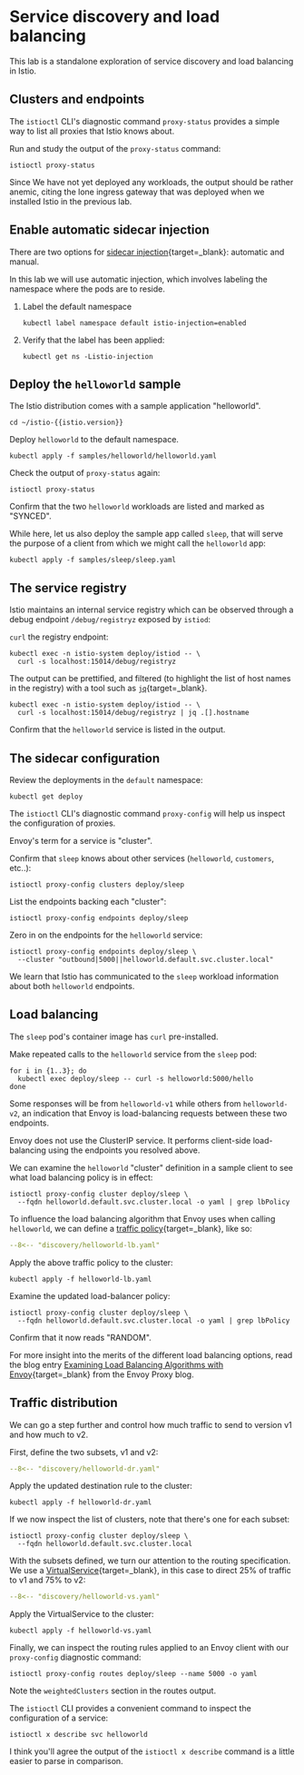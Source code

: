 # Service discovery and load balancing

This lab is a standalone exploration of service discovery and load balancing in Istio.

## Clusters and endpoints

The `istioctl` CLI's diagnostic command `proxy-status` provides a simple way to list all proxies that Istio knows about.

Run and study the output of the `proxy-status` command:

```shell
istioctl proxy-status
```

Since We have not yet deployed any workloads, the output should be rather anemic, citing the lone ingress gateway that was deployed when we installed Istio in the previous lab.

## Enable automatic sidecar injection

There are two options for [sidecar injection](https://istio.io/latest/docs/setup/additional-setup/sidecar-injection/){target=_blank}: automatic and manual.

In this lab we will use automatic injection, which involves labeling the namespace where the pods are to reside.

1.  Label the default namespace

    ```{.shell .language-shell}
    kubectl label namespace default istio-injection=enabled
    ```

1. Verify that the label has been applied:

    ```{.shell .language-shell}
    kubectl get ns -Listio-injection
    ```

## Deploy the `helloworld` sample

The Istio distribution comes with a sample application "helloworld".

```shell
cd ~/istio-{{istio.version}}
```

Deploy `helloworld` to the default namespace.

```shell
kubectl apply -f samples/helloworld/helloworld.yaml
```

Check the output of `proxy-status` again:

```shell
istioctl proxy-status
```

Confirm that the two `helloworld` workloads are listed and marked as "SYNCED".

While here, let us also deploy the sample app called `sleep`, that will serve the purpose of a client from which we might call the `helloworld` app:

```shell
kubectl apply -f samples/sleep/sleep.yaml
```


## The service registry

Istio maintains an internal service registry which can be observed through a debug endpoint `/debug/registryz` exposed by `istiod`:

`curl` the registry endpoint:

```shell
kubectl exec -n istio-system deploy/istiod -- \
  curl -s localhost:15014/debug/registryz
```

The output can be prettified, and filtered (to highlight the list of host names in the registry) with a tool such as [`jq`](https://stedolan.github.io/jq/){target=_blank}.

```shell
kubectl exec -n istio-system deploy/istiod -- \
  curl -s localhost:15014/debug/registryz | jq .[].hostname
```

Confirm that the `helloworld` service is listed in the output.

## The sidecar configuration

Review the deployments in the `default` namespace:

```shell
kubectl get deploy
```

The `istioctl` CLI's diagnostic command `proxy-config` will help us inspect the configuration of proxies.

Envoy's term for a service is "cluster".

Confirm that `sleep` knows about other services (`helloworld`, `customers`, etc..):

```shell
istioctl proxy-config clusters deploy/sleep
```

List the endpoints backing each "cluster":

```shell
istioctl proxy-config endpoints deploy/sleep
```

Zero in on the endpoints for the `helloworld` service:

```shell
istioctl proxy-config endpoints deploy/sleep \
  --cluster "outbound|5000||helloworld.default.svc.cluster.local"
```

We learn that Istio has communicated to the `sleep` workload information about both `helloworld` endpoints.

## Load balancing

The `sleep` pod's container image has `curl` pre-installed.

Make repeated calls to the `helloworld` service from the `sleep` pod:

```shell
for i in {1..3}; do
  kubectl exec deploy/sleep -- curl -s helloworld:5000/hello
done
```

Some responses will be from `helloworld-v1` while others from `helloworld-v2`, an indication that Envoy is load-balancing requests between these two endpoints.

Envoy does not use the ClusterIP service.  It performs client-side load-balancing using the endpoints you resolved above.

We can examine the `helloworld` "cluster" definition in a sample client to see what load balancing policy is in effect:

```shell
istioctl proxy-config cluster deploy/sleep \
  --fqdn helloworld.default.svc.cluster.local -o yaml | grep lbPolicy
```

To influence the load balancing algorithm that Envoy uses when calling `helloworld`, we can define a [traffic policy](https://istio.io/latest/docs/reference/config/networking/destination-rule/#LoadBalancerSettings-SimpleLB){target=_blank}, like so:

```yaml linenums="1" title="helloworld-lb.yaml"
--8<-- "discovery/helloworld-lb.yaml"
```

Apply the above traffic policy to the cluster:

```shell
kubectl apply -f helloworld-lb.yaml
```

Examine the updated load-balancer policy:

```shell
istioctl proxy-config cluster deploy/sleep \
  --fqdn helloworld.default.svc.cluster.local -o yaml | grep lbPolicy
```

Confirm that it now reads "RANDOM".

For more insight into the merits of the different load balancing options, read the blog entry [Examining Load Balancing Algorithms with Envoy](https://blog.envoyproxy.io/examining-load-balancing-algorithms-with-envoy-1be643ea121c){target=_blank} from the Envoy Proxy blog.


## Traffic distribution

We can go a step further and control how much traffic to send to version v1 and how much to v2.

First, define the two subsets, v1 and v2:

```yaml linenums="1" title="helloworld-dr.yaml"
--8<-- "discovery/helloworld-dr.yaml"
```

Apply the updated destination rule to the cluster:

```shell
kubectl apply -f helloworld-dr.yaml
```

If we now inspect the list of clusters, note that there's one for each subset:

```shell
istioctl proxy-config cluster deploy/sleep \
  --fqdn helloworld.default.svc.cluster.local
```

With the subsets defined, we turn our attention to the routing specification.  We use a [VirtualService](https://istio.io/latest/docs/reference/config/networking/virtual-service/){target=_blank}, in this case to direct 25% of traffic to v1 and 75% to v2:

```yaml linenums="1" title="helloworld-vs.yaml"
--8<-- "discovery/helloworld-vs.yaml"
```

Apply the VirtualService to the cluster:

```shell
kubectl apply -f helloworld-vs.yaml
```

Finally, we can inspect the routing rules applied to an Envoy client with our `proxy-config` diagnostic command:

```shell
istioctl proxy-config routes deploy/sleep --name 5000 -o yaml
```

Note the `weightedClusters` section in the routes output.

The `istioctl` CLI provides a convenient command to inspect the configuration of a service:

```shell
istioctl x describe svc helloworld
```

I think you'll agree the output of the `istioctl x describe` command is a little easier to parse in comparison.
